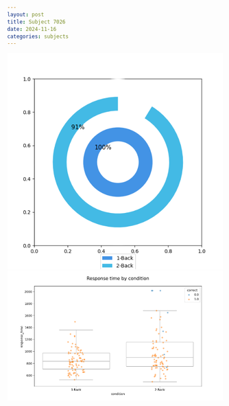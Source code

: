 ```yaml
---
layout: post
title: Subject 7026
date: 2024-11-16
categories: subjects
---
```


![](data/7026/run-4/7026_accuracy_by_condition.png)
![](data/7026/run-4/7026_response_time_by_condition.png)
